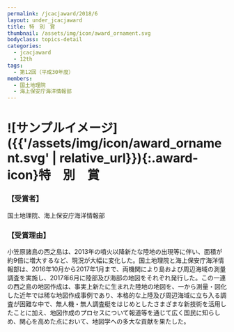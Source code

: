 ```yaml
---
permalink: /jcacjaward/2018/6
layout: under_jcacjaward
title: 特　別　賞
thumbnail: /assets/img/icon/award_ornament.svg
bodyclass: topics-detail
categories:
  - jcacjaward
  - 12th
tags:
  - 第12回（平成30年度）
members:
  - 国土地理院
  - 海上保安庁海洋情報部
---
```


# ![サンプルイメージ]({{'/assets/img/icon/award_ornament.svg' | relative_url}}){:.award-icon}特　別　賞

### 【受賞者】

国土地理院、海上保安庁海洋情報部

### 【受賞理由】

小笠原諸島の西之島は、2013年の噴火以降新たな陸地の出現等に伴い、面積が約9倍に増大するなど、現況が大幅に変化した。国土地理院と海上保安庁海洋情報部は、2016年10月から2017年1月まで、両機関により島および周辺海域の測量調査を実施し、2017年6月に陸部及び海部の地図をそれぞれ発行した。この一連の西之島の地図作成は、事実上新たに生まれた陸地の地図を、一から測量・図化した近年では稀な地図作成事例であり、本格的な上陸及び周辺海域に立ち入る調査が困難な中で、無人機・無人調査艇をはじめとしたさまざまな新技術を活用したことに加え、地図作成のプロセスについて報道等を通じて広く国民に知らしめ、関心を高めた点において、地図学への多大な貢献を果たした。
